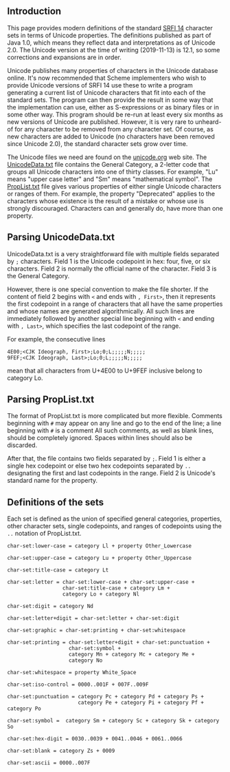 ## Introduction

This page provides modern definitions of the standard
[SRFI 14](http://srfi.schemers.org/srfi-14/srfi-14.html)
character sets in terms of Unicode properties.
The definitions published as part of Java 1.0, which
means they reflect data and interpretations as of Unicode 2.0.
The Unicode version at the time of writing (2019-11-13) is 12.1,
so some corrections and expansions are in order.

Unicode publishes many properties of characters in the
Unicode database online.
It's now recommended that Scheme implementers
who wish to provide Unicode versions of SRFI 14
use these to write a program
generating a current list of Unicode characters that fit into
each of the standard sets.  The program can then provide the result in some way
that the implementation can use, either as S-expressions or as binary files
or in some other way. This program should be re-run at least every six
months as new versions of Unicode are published.  However,
it is very rare to unheard-of for any character to be
removed from any character set.  Of course, as new characters are added to Unicode
(no characters have been removed since Unicode 2.0),
the standard character sets grow over time.

The Unicode files we need are found on the [unicode.org](http://unicode.org) web site.
The [UnicodeData.txt](https://www.unicode.org/Public/UNIDATA/UnicodeData.txt) file
contains the General Category, a 2-letter code that groups all Unicode characters
into one of thirty classes.  For example, "Lu" means "upper case letter"
and "Sm" means "mathematical symbol".
The [PropList.txt](https://www.unicode.org/Public/UNIDATA/PropList.txt) file
gives various properties of either single Unicode characters or ranges of them.
For example, the property "Deprecated" applies to the characters whose existence
is the result of a mistake or whose use is strongly discouraged.  Characters
can and generally do, have more than one property.

## Parsing UnicodeData.txt

UnicodeData.txt is a very straightforward file with multiple fields separated by
`;` characters.  Field 1 is the Unicode codepoint in hex: four, five, or six
characters.  Field 2 is normally the official name of the character.  Field 3
is the General Category.

However, there is one special convention to make the file shorter.  If the content
of field 2 begins with `<` and ends with `, First>`, then it represents
the first codepoint in a range of characters that all have the same properties
and whose names are generated algorithmically.  All such lines are immediately
followed by another special line beginning with `<` and ending with `, Last>`,
which specifies the last codepoint of the range.

For example, the consecutive lines
```
4E00;<CJK Ideograph, First>;Lo;0;L;;;;;N;;;;;
9FEF;<CJK Ideograph, Last>;Lo;0;L;;;;;N;;;;;
```

mean that all characters from U+4E00 to U+9FEF inclusive belong to category Lo.

## Parsing PropList.txt

The format of PropList.txt is more complicated but more flexible.
Comments  beginning with `#` may appear on any line and go to the
end of the line; a line beginning with `#` is a comment
All such comments, as well as blank lines, should be completely ignored.
Spaces within lines should also be discarded.

After that, the file contains two fields separated by `;`.  Field 1 is either
a single hex codepoint or else two hex codepoints  separated by `..`
designating the first and last codepoints in the range.
Field 2 is Unicode's standard name for the property.

## Definitions of the sets

Each set is defined as the union of specified general categories, properties, other character sets, single codepoints,
and ranges of codepoints using the `..` notation of PropList.txt.

```
char-set:lower-case = category Ll + property Other_Lowercase

char-set:upper-case = category Lu + property Other_Uppercase

char-set:title-case = category Lt

char-set:letter = char-set:lower-case + char-set:upper-case +
                  char-set:title-case + category Lm +
                  category Lo + category Nl

char-set:digit = category Nd

char-set:letter+digit = char-set:letter + char-set:digit

char-set:graphic = char-set:printing + char-set:whitespace

char-set:printing = char-set:letter+digit + char-set:punctuation +
                    char-set:symbol +
                    category Mn + category Mc + category Me +
                    category No

char-set:whitespace = property White_Space

char-set:iso-control = 0000..001F + 007F..009F

char-set:punctuation = category Pc + category Pd + category Ps +
                       category Pe + category Pi + category Pf + category Po

char-set:symbol =  category Sm + category Sc + category Sk + category So 

char-set:hex-digit = 0030..0039 + 0041..0046 + 0061..0066

char-set:blank = category Zs + 0009

char-set:ascii = 0000..007F
```
